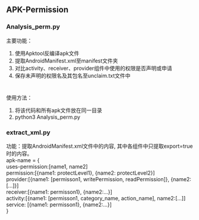 ## APK-Permission
### Analysis_perm.py  
主要功能：  
1. 使用Apktool反编译apk文件  
2. 提取AndroidManifest.xml至manifest文件夹  
3. 对比activity、receiver、provider组件中使用的权限是否声明或申请  
4. 保存未声明的权限名及其包名至unclaim.txt文件中  
#

使用方法：  
1. 将该代码和所有apk文件放在同一目录  
2. python3 Analysis_perm.py  

### extract_xml.py  
功能：提取AndroidManifest.xml文件中的内容, 其中各组件中只提取export=true时的内容。  
apk-name = {  
        uses-permission:[name1, name2]  
        permission:[{name1: protectLevel1}, {name2: protectLevel2}]  
        provider:[{name1: [permisson1, writePermission, readPermission]}, {name2:[...]}]  
        receiver:[{name1: permisson1}, {name2:...}]  
        activity:[{name1: [permisson1, category_name, action_name], name2:[...]]  
        service: [{name1: permisson1}, {name2:...}]  
}
